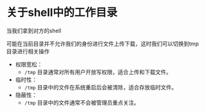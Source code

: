 # 关于shell中的工作目录

当我们拿到对方的shell

可能在当前目录并不允许我们的身份进行文件上传下载，这时我们可以切换到tmp目录进行相关操作

- 权限宽松：
  - `/tmp` 目录通常对所有用户开放写权限，适合上传和下载文件。
- 临时性：
  - `/tmp` 目录中的文件在系统重启后会被清除，适合存放临时文件。
- 隐蔽性：
  - `/tmp` 目录中的文件通常不会被管理员重点关注。